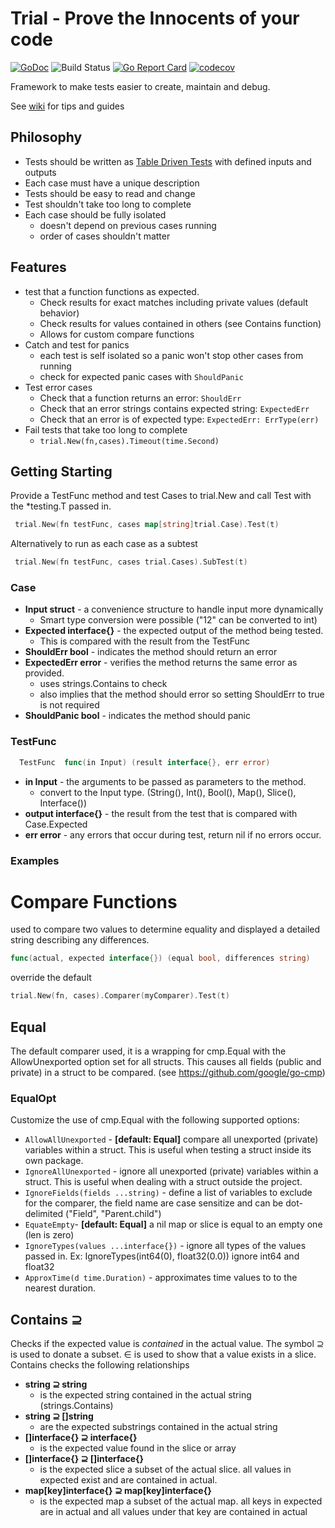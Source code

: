 # Trial - Prove the Innocents of your code

[![GoDoc](http://img.shields.io/badge/go-documentation-blue.svg?style=flat-square)](https://godoc.org/github.com/hydronica/trial)
![Build Status](https://github.com/hydronica/trial/actions/workflows/test.yml/badge.svg)
[![Go Report Card](https://goreportcard.com/badge/github.com/jbsmith7741/trial)](https://goreportcard.com/report/github.com/hydronica/trial)
[![codecov](https://codecov.io/gh/jbsmith7741/trial/branch/master/graph/badge.svg)](https://codecov.io/gh/hydronica/trial)

Framework to make tests easier to create, maintain and debug.


See [wiki](https://github.com/hydronica/trial/wiki) for tips and guides
## Philosophy

- Tests should be written as [Table Driven Tests](https://github.com/golang/go/wiki/TableDrivenTests) with defined inputs and outputs
- Each case must have a unique description
- Tests should be easy to read and change 
- Test shouldn't take too long to complete
- Each case should be fully isolated
  - doesn't depend on previous cases running
  - order of cases shouldn't matter

## Features 
 - test that a function functions as expected. 
    - Check results for exact matches including private values (default behavior) 
    - Check results for values contained in others (see Contains function) 
    - Allows for custom compare functions 
  - Catch and test for panics 
    - each test is self isolated so a panic won't stop other cases from running 
    - check for expected panic cases with `ShouldPanic`
  - Test error cases 
    - Check that a function returns an error: `ShouldErr`
    - Check that an error strings contains expected string: `ExpectedErr`
    - Check that an error is of expected type: `ExpectedErr: ErrType(err)`
  - Fail tests that take too long to complete
    - `trial.New(fn,cases).Timeout(time.Second)`



## Getting Starting

 Provide a TestFunc method and test Cases to trial.New and call Test with the *testing.T passed in.

``` go
 trial.New(fn testFunc, cases map[string]trial.Case).Test(t)
```

Alternatively to run as each case as a subtest

``` go
 trial.New(fn testFunc, cases trial.Cases).SubTest(t)
 ```

### Case

- **Input struct** - a convenience structure to handle input more dynamically 
  - Smart type conversion were possible ("12" can be converted to int)
- **Expected interface{}** - the expected output of the method being tested.
  - This is compared with the result from the TestFunc
- **ShouldErr bool** - indicates the method should return an error
- **ExpectedErr error** - verifies the method returns the same error as provided.
  - uses strings.Contains to check
  - also implies that the method should error so setting ShouldErr to true is not required
- **ShouldPanic bool** - indicates the method should panic

### TestFunc

``` go
  TestFunc  func(in Input) (result interface{}, err error)
```

- **in Input** - the arguments to be passed as parameters to the method.
  - convert to the Input type. (String(), Int(), Bool(), Map(), Slice(), Interface())
- **output interface{}** - the result from the test that is compared with Case.Expected
- **err error** - any errors that occur during test, return nil if no errors occur.

### Examples

# Compare Functions
used to compare two values to determine equality and displayed a detailed string describing any differences.

``` go
func(actual, expected interface{}) (equal bool, differences string)
```

override the default

``` go
trial.New(fn, cases).Comparer(myComparer).Test(t)
```

## Equal
The default comparer used, it is a wrapping for cmp.Equal with the AllowUnexported option set for all structs. This causes all fields (public and private) in a struct to be compared. (see https://github.com/google/go-cmp)

### EqualOpt

Customize the use of cmp.Equal with the following supported options: 
  - `AllowAllUnexported` - **[default: Equal]** compare all unexported (private) variables within a struct. This is useful when testing a struct inside its own package. 
  - `IgnoreAllUnexported` - ignore all unexported (private) variables within a struct. This is useful when dealing with a struct outside the project. 
  - `IgnoreFields(fields ...string)` - define a list of variables to exclude for the comparer, the field name are case sensitize and can be dot-delimited ("Field", "Parent.child")
  - `EquateEmpty`- **[default: Equal]** a nil map or slice is equal to an empty one (len is zero)
  - `IgnoreTypes(values ...interface{})` - ignore all types of the values passed in. Ex: IgnoreTypes(int64(0), float32(0.0)) ignore int64 and float32
  - `ApproxTime(d time.Duration)` - approximates time values to to the nearest duration. 

  
## Contains ⊇

Checks if the expected value is *contained* in the actual value. The symbol ⊇ is used to donate a subset. ∈ is used to show that a value exists in a slice. Contains checks the following relationships

- **string ⊇ string**
  - is the expected string contained in the actual string (strings.Contains)
- **string ⊇ []string**
  - are the expected substrings contained in the actual string
- **[]interface{} ⊇ interface{}**
  - is the expected value found in the slice or array
- **[]interface{} ⊇ []interface{}**
  - is the expected slice a subset of the actual slice. all values in expected exist and are contained in actual.
- **map[key]interface{} ⊇ map[key]interface{}**
  - is the expected map a subset of the actual map. all keys in expected are in actual and all values under that key are contained in actual
